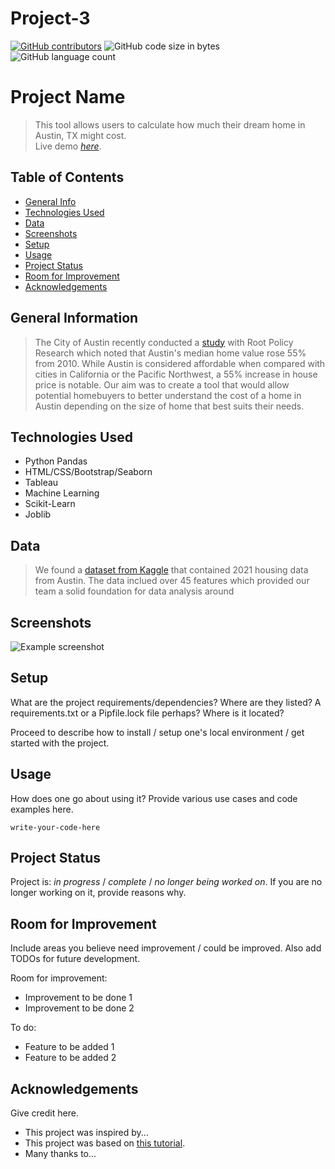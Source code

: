 # Project-3

[![GitHub contributors](https://img.shields.io/github/contributors/kflores56/project-3?logo=Github&style=for-the-badge)](https://github.com/kflores56/project_3/graphs/contributors)
![GitHub code size in bytes](https://img.shields.io/github/languages/code-size/kflores56/project-3?style=for-the-badge)
![GitHub language count](https://img.shields.io/github/languages/count/kflores56/project-3?style=for-the-badge)

# Project Name
> This tool allows users to calculate how much their dream home in Austin, TX might cost.  
> Live demo [_here_](https://www.example.com). <!-- If you have the project hosted somewhere, include the link here. -->

## Table of Contents
* [General Info](#general-information)
* [Technologies Used](#technologies-used)
* [Data](#data)
* [Screenshots](#screenshots)
* [Setup](#setup)
* [Usage](#usage)
* [Project Status](#project-status)
* [Room for Improvement](#room-for-improvement)
* [Acknowledgements](#acknowledgements)
<!-- * [License](#license) -->


## General Information
> The City of Austin recently conducted  a [study](https://austintexas.gov/sites/default/files/files/Housing/Austin%20HMA_final.pdf) with Root Policy Research which noted that Austin's median home value rose 55% from 2010. While Austin is considered affordable when compared with cities in California or the Pacific Northwest, a 55% increase in house price is notable. Our aim was to create a tool that would allow potential homebuyers to better understand the cost of a home in Austin depending on the size of home that best suits their needs. 


## Technologies Used
- Python Pandas 
- HTML/CSS/Bootstrap/Seaborn
- Tableau
- Machine Learning 
- Scikit-Learn
- Joblib


## Data
> We found a [dataset from Kaggle](https://www.kaggle.com/ericpierce/austinhousingprices) that contained 2021 housing data from Austin. The data inclued over 45 features which provided our team a solid foundation for data analysis around 


## Screenshots
![Example screenshot](./imges/feature_histogram_plots.png)
<!-- If you have screenshots you'd like to share, include them here. -->


## Setup
What are the project requirements/dependencies? Where are they listed? A requirements.txt or a Pipfile.lock file perhaps? Where is it located?

Proceed to describe how to install / setup one's local environment / get started with the project.


## Usage
How does one go about using it?
Provide various use cases and code examples here.

`write-your-code-here`


## Project Status
Project is: _in progress_ / _complete_ / _no longer being worked on_. If you are no longer working on it, provide reasons why.


## Room for Improvement
Include areas you believe need improvement / could be improved. Also add TODOs for future development.

Room for improvement:
- Improvement to be done 1
- Improvement to be done 2

To do:
- Feature to be added 1
- Feature to be added 2


## Acknowledgements
Give credit here.
- This project was inspired by...
- This project was based on [this tutorial](https://www.example.com).
- Many thanks to...

